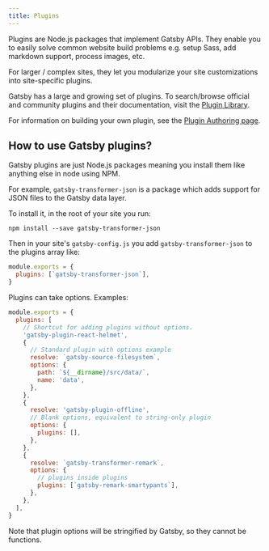 ```yaml
---
title: Plugins
---
```


Plugins are Node.js packages that implement Gatsby APIs. They enable you to
easily solve common website build problems e.g. setup Sass, add markdown
support, process images, etc.

For larger / complex sites, they let you modularize your site customizations
into site-specific plugins.

Gatsby has a large and growing set of plugins. To search/browse official and
community plugins and their documentation, visit the [Plugin Library](/packages/).

For information on building your own plugin, see the [Plugin Authoring page](/docs/plugin-authoring/).

## How to use Gatsby plugins?

Gatsby plugins are just Node.js packages meaning you install them like anything else in
node using NPM.

For example, `gatsby-transformer-json` is a package which adds support for JSON
files to the Gatsby data layer.

To install it, in the root of your site you run:

`npm install --save gatsby-transformer-json`

Then in your site's `gatsby-config.js` you add `gatsby-transformer-json`
to the plugins array like:

```javascript
module.exports = {
  plugins: [`gatsby-transformer-json`],
}
```

Plugins can take options. Examples:

```javascript
module.exports = {
  plugins: [
    // Shortcut for adding plugins without options.
    'gatsby-plugin-react-helmet',
    {
      // Standard plugin with options example
      resolve: `gatsby-source-filesystem`,
      options: {
        path: `${__dirname}/src/data/`,
        name: 'data',
      },
    },
    { 
      resolve: 'gatsby-plugin-offline', 
      // Blank options, equivalent to string-only plugin
      options: {
        plugins: [], 
      },
    },
    {
      resolve: `gatsby-transformer-remark`,
      options: {
        // plugins inside plugins
        plugins: [`gatsby-remark-smartypants`], 
      },
    },
  ],
}
```

Note that plugin options will be stringified by Gatsby, so they cannot be functions.
